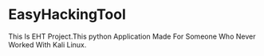 # EasyHackingTool
This Is EHT Project.This python Application Made For Someone Who Never Worked With Kali Linux.

